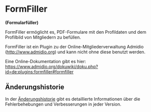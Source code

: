 # FormFiller

**(Formularfüller)**

FormFiller ermöglicht es, PDF-Formulare mit den Profildaten und dem Profilbild von Mitgliedern zu befüllen. 

FormFiller ist ein Plugin zu der Online-Mitgliederverwaltung Admidio (http://www.admidio.org) und kann nicht ohne diese benutzt werden.

Eine Online-Dokumentation gibt es hier: https://www.admidio.org/dokuwiki/doku.php?id=de:plugins:formfiller#formfiller

## Änderungshistorie

In der [Änderungshistorie](https://www.admidio.org/dokuwiki/doku.php?id=de:plugins:formfiller#aenderungshistorie) gibt es detaillierte Informationen über die Fehlerbehebungen und Verbesserungen in jeder Version.
